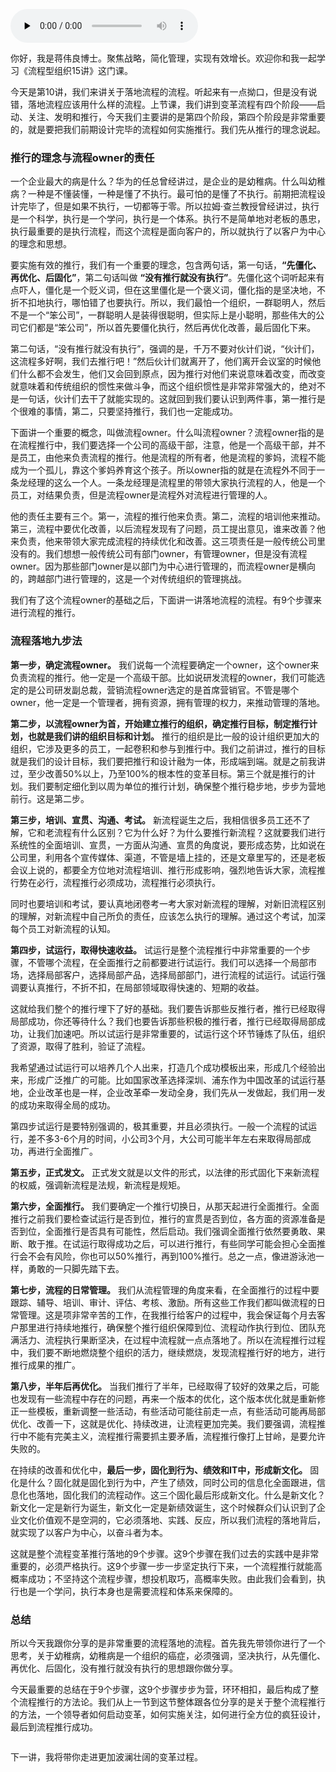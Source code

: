 <audio id="audio" title="10 | 流程落地九步法：通过流程管理流程" controls="" preload="none"><source id="mp3" src="https://static001.geekbang.org/resource/audio/40/84/407268906a33923b1cb4cc7c0ed3eb84.mp3"></audio>

你好，我是蒋伟良博士。聚焦战略，简化管理，实现有效增长。欢迎你和我一起学习《流程型组织15讲》这门课。

今天是第10讲，我们来讲关于落地流程的流程。听起来有一点拗口，但是没有说错，落地流程应该用什么样的流程。上节课，我们讲到变革流程有四个阶段——启动、关注、发明和推行，今天我们主要讲的是第四个阶段，第四个阶段是非常重要的，就是要把我们前期设计完毕的流程如何实施推行。我们先从推行的理念说起。

### 推行的理念与流程owner的责任

一个企业最大的病是什么？华为的任总曾经讲过，是企业的是幼稚病。什么叫幼稚病？一种是不懂装懂，一种是懂了不执行。最可怕的是懂了不执行。前期把流程设计完毕了，但是如果不执行，一切都等于零。所以拉姆·查兰教授曾经讲过，执行是一个科学，执行是一个学问，执行是一个体系。执行不是简单地对老板的愚忠，执行最重要的是执行流程，而这个流程是面向客户的，所以就执行了以客户为中心的理念和思想。

要实施有效的推行，我们有一个重要的理念，包含两句话，第一句话，**“先僵化、再优化、后固化”**，第二句话叫做 **“没有推行就没有执行”**。先僵化这个词听起来有点吓人，僵化是一个贬义词，但在这里僵化是一个褒义词，僵化指的是坚决地，不折不扣地执行，哪怕错了也要执行。所以，我们最怕一个组织，一群聪明人，然后不是一个“笨公司”，一群聪明人是装得很聪明，但实际上是小聪明，那些伟大的公司它们都是“笨公司”，所以首先要僵化执行，然后再优化改善，最后固化下来。

第二句话，“没有推行就没有执行”，强调的是，千万不要对伙计们说，“伙计们，这流程多好啊，我们去推行吧！”然后伙计们就离开了，他们离开会议室的时候他们什么都不会发生，他们又会回到原点，因为推行对他们来说意味着改变，而改变就意味着和传统组织的惯性来做斗争，而这个组织惯性是非常非常强大的，绝对不是一句话，伙计们去干了就能实现的。这就回到我们要认识到两件事，第一推行是个很难的事情，第二，只要坚持推行，我们也一定能成功。

下面讲一个重要的概念，叫做流程owner。什么叫流程owner？流程owner指的是在流程推行中，我们要选择一个公司的高级干部，注意，他是一个高级干部，并不是员工，由他来负责流程的推行。他是流程的所有者，他是流程的爹妈，流程不能成为一个孤儿，靠这个爹妈养育这个孩子。所以owner指的就是在流程外不同于一条龙经理的这么一个人。一条龙经理是流程里的带领大家执行流程的人，他是一个员工，对结果负责，但是流程owner是流程外对流程进行管理的人。

他的责任主要有三个。第一，流程的推行他来负责。第二，流程的培训他来推动。第三，流程中要优化改善，以后流程发现有了问题，员工提出意见，谁来改善？他来负责，他来带领大家完成流程的持续优化和改善。这三项责任是一般传统公司里没有的。我们想想一般传统公司有部门owner，有管理owner，但是没有流程owner。因为那些部门owner是以部门为中心进行管理的，而流程owner是横向的，跨越部门进行管理的，这是一个对传统组织的管理挑战。

我们有了这个流程owner的基础之后，下面讲一讲落地流程的流程。有9个步骤来进行流程的推行。

### 流程落地九步法

**第一步，确定流程owner。** 我们说每一个流程要确定一个owner，这个owner来负责流程的推行。他一定是一个高级干部。比如说研发流程的owner，我们可能选定的是公司研发副总裁，营销流程owner选定的是首席营销官。不管是哪个owner，他一定是一个管理者，拥有资源，拥有管理的权力，来推动管理的落地。

**第二步，以流程owner为首，开始建立推行的组织，确定推行目标，制定推行计划，也就是我们讲的组织目标和计划。** 推行的组织是比一般的设计组织更加大的组织，它涉及更多的员工，一起卷积和参与到推行中。我们之前讲过，推行的目标就是我们的设计目标，我们要把推行和设计融为一体，形成端到端。就是之前我讲过，至少改善50%以上，乃至100%的根本性的变革目标。第三个就是推行的计划。我们要制定细化到以周为单位的推行计划，确保整个推行稳步地，步步为营地前行。这是第二步。

**第三步，培训、宣贯、沟通、考试。** 新流程诞生之后，我相信很多员工还不了解，它和老流程有什么区别？它为什么好？为什么要推行新流程？这就要我们进行系统性的全面培训、宣贯，一方面从沟通、宣贯的角度说，要形成态势，比如说在公司里，利用各个宣传媒体、渠道，不管是墙上挂的，还是文章里写的，还是老板会议上说的，都要全方位地对流程培训、推行形成影响，强烈地告诉大家，流程推行势在必行，流程推行必须成功，流程推行必须执行。

同时也要培训和考试，要认真地闭卷考一考大家对新流程的理解，对新旧流程区别的理解，对新流程中自己所负的责任，应该怎么执行的理解。通过这个考试，加深每个员工对新流程的认知。

**第四步，试运行，取得快速收益。** 试运行是整个流程推行中非常重要的一个步骤，不管哪个流程，在全面推行之前都要进行试运行。我们可以选择一个局部市场，选择局部客户，选择局部产品，选择局部部门，进行流程的试运行。试运行强调要认真推行，不折不扣，在局部领域取得快速的、短期的收益。

这就给我们整个的推行埋下了好的基础。我们要告诉那些反推行者，推行已经取得局部成功，你还等待什么？我们也要告诉那些积极的推行者，推行已经取得局部成功，让我们加速吧。所以试运行是非常重要的，试运行这个环节锤炼了队伍，组织了资源，取得了胜利，验证了流程。

我希望通过试运行可以培养几个人出来，打造几个成功模板出来，形成几个经验出来，形成广泛推广的可能。比如国家改革选择深圳、浦东作为中国改革的试运行基地，企业改革也是一样，企业改革牵一发动全身，我们先从一发做起，我们用一发的成功来取得全局的成功。

第四步试运行是要特别强调的，极其重要，并且必须执行。一般一个流程的试运行，差不多3-6个月的时间，小公司3个月，大公司可能半年左右来取得局部成功，再进行全面推广。

**第五步，正式发文。** 正式发文就是以文件的形式，以法律的形式固化下来新流程的权威，强调新流程是法规，新流程是规矩。

**第六步，全面推行。** 我们要确定一个推行切换日，从那天起进行全面推行。全面推行之前我们要检查试运行是否到位，推行的宣贯是否到位，各方面的资源准备是否到位，全面推行是否具有可能性，然后启动。我们强调全面推行依然要勇敢、果断、敢于推。在试运行取得成功之后，可以进行推行，有些同学可能会担心全面推行会不会有风险，你也可以50%推行，再到100%推行。总之一点，像进游泳池一样，勇敢的一只脚先踏下去。

**第七步，流程的日常管理。** 我们从流程管理的角度来看，在全面推行的过程中要跟踪、辅导、培训、审计、评估、考核、激励。所有这些工作我们都叫做流程的日常管理。这是项非常辛苦的工作，在我推行给客户的过程中，我会保证每个月去客户那里进行持续地推行，确保整个推行组织保障到位、流程动作执行到位、团队充满活力、流程执行果断坚决，在过程中流程就一点点落地了。所以在流程推行过程中，我们要不断地燃烧整个组织的活力，继续燃烧，发现流程推行好的地方，进行推行成果的推广。

**第八步，半年后再优化。** 当我们推行了半年，已经取得了较好的效果之后，可能也发现有一些流程中存在的问题，再来一个版本的优化，这个版本优化就是重新修正一些模板，重新调整一些活动，有些活动可能往前走一点，有些活动可能再局部优化、改善一下，这就是优化、持续改进，让流程更加完美。我们要强调，流程推行中不能有完美主义，流程推行需要抓主要矛盾，流程推行像打上甘岭，是要允许失败的。

在持续的改善和优化中，**最后一步，固化到行为、绩效和IT中，形成新文化。** 固化是什么？固化就是固化到行为中，产生了绩效，同时公司的信息化全面跟进，信息化也落地，固化我们的流程动作。这三个固化最后形成新文化。什么是新文化？新文化一定是新行为诞生，新文化一定是新绩效诞生，这个时候群众们认识到了企业文化价值观不是空洞的，它必须落地、实践、反应，所以我们流程的落地背后，就实现了以客户为中心，以奋斗者为本。

这就是整个流程变革推行落地的9个步骤。这9个步骤在我们过去的实践中是非常重要的，必须严格执行。这9个步骤一步一步坚定执行下来，一个流程推行就能高概率成功；不坚持这个流程步骤，想投机取巧，高概率失败。由此我们会看到，执行也是一个学问，执行本身也是需要流程和体系来保障的。

### 总结

所以今天我跟你分享的是非常重要的流程落地的流程。首先我先带领你进行了一个思考，关于幼稚病，幼稚病是一个组织的癌症，必须强调，坚决执行，从先僵化、再优化、后固化，没有推行就没有执行的思想跟你做分享。

今天最重要的总结在于9个步骤，这9个步骤步步为营，环环相扣，最后构成了整个流程推行的方法论。我们从上一节到这节整体跟各位分享的是关于整个流程推行的方法，一个领导者如何启动变革，如何实施关注，如何进行全方位的疯狂设计，最后到流程推行成功。

<img src="https://static001.geekbang.org/resource/image/74/35/74dae85d94e618ea3dbeeb1763182035.png" alt="">

下一讲，我将带你走进更加波澜壮阔的变革过程。
